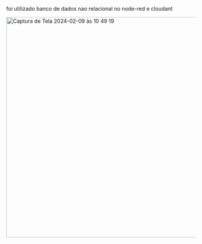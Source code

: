 foi utilizado banco de dados nao relacional no node-red e cloudant

<img width="587" alt="Captura de Tela 2024-02-09 às 10 49 19" src="https://github.com/felipexn/projeto-lar-ordem/assets/108966595/f49f7f3b-21e9-4d8c-a2b8-eea013693027">






